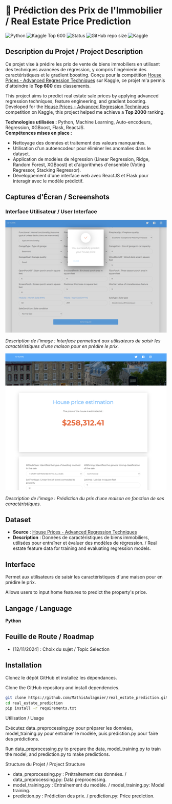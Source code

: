 # 🚀 Prédiction des Prix de l'Immobilier / Real Estate Price Prediction

![Python](https://img.shields.io/badge/language-Python-blue.svg)
![Kaggle Top 600](https://img.shields.io/badge/Kaggle%20Rank-Top%20600-lightblue.svg)
![Status](https://img.shields.io/badge/status-Completed-green.svg)
![GitHub repo size](https://img.shields.io/github/repo-size/MathisAulagnier/real_estate_prediction)
![Kaggle](https://img.shields.io/badge/dataset-Kaggle-brightgreen)

## Description du Projet / Project Description
Ce projet vise à prédire les prix de vente de biens immobiliers en utilisant des techniques avancées de régression, y compris l'ingénierie des caractéristiques et le gradient boosting. Conçu pour la compétition [House Prices - Advanced Regression Techniques](https://www.kaggle.com/c/house-prices-advanced-regression-techniques) sur Kaggle, ce projet m'a permis d'atteindre le **Top 600** des classements.

This project aims to predict real estate sale prices by applying advanced regression techniques, feature engineering, and gradient boosting. Developed for the [House Prices - Advanced Regression Techniques](https://www.kaggle.com/c/house-prices-advanced-regression-techniques) competition on Kaggle, this project helped me achieve a **Top 2000** ranking.

**Technologies utilisées :** Python, Machine Learning, Auto-encodeurs, Régression, XGBoost, Flask, ReactJS.  
**Compétences mises en place :**
- Nettoyage des données et traitement des valeurs manquantes.
- Utilisation d'un autoencodeur pour éliminer les anomalies dans le dataset.
- Application de modèles de régression (Linear Regression, Ridge, Random Forest, XGBoost) et d'algorithmes d'ensemble (Voting Regressor, Stacking Regressor).
- Développement d'une interface web avec ReactJS et Flask pour interagir avec le modèle prédictif.


## Captures d'Écran / Screenshots

### Interface Utilisateur / User Interface
![Interface Utilisateur](images/form.png)

*Description de l'image : Interface permettant aux utilisateurs de saisir les caractéristiques d'une maison pour en prédire le prix.*

![Prédiction du prix](images/price.png)

*Description de l'image : Prédiction du prix d'une maison en fonction de ses caractéristiques.*


## Dataset
- **Source** : [House Prices - Advanced Regression Techniques](https://www.kaggle.com/c/house-prices-advanced-regression-techniques)
- **Description** : Données de caractéristiques de biens immobiliers, utilisées pour entraîner et évaluer des modèles de régression. / Real estate feature data for training and evaluating regression models.

## Interface
Permet aux utilisateurs de saisir les caractéristiques d'une maison pour en prédire le prix.

Allows users to input home features to predict the property's price.

## Langage / Language
**Python**

## Feuille de Route / Roadmap
- [12/11/2024] : Choix du sujet / Topic Selection

## Installation

Clonez le dépôt GitHub et installez les dépendances.

Clone the GitHub repository and install dependencies.

```bash
git clone https://github.com/MathisAulagnier/real_estate_prediction.git
cd real_estate_prediction
pip install -r requirements.txt
```
Utilisation / Usage

Exécutez data_preprocessing.py pour préparer les données, model_training.py pour entraîner le modèle, puis prediction.py pour faire des prédictions.

Run data_preprocessing.py to prepare the data, model_training.py to train the model, and prediction.py to make predictions.

Structure du Projet / Project Structure

- data_preprocessing.py : Prétraitement des données. / data_preprocessing.py: Data preprocessing.
- model_training.py : Entraînement du modèle.  / model_training.py: Model training.
- prediction.py : Prédiction des prix.  / prediction.py: Price prediction.


